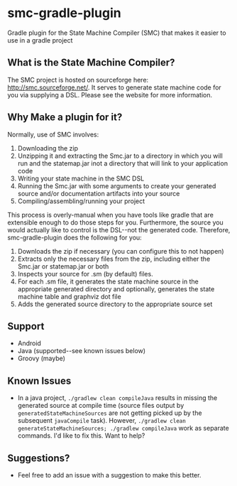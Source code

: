 # smc-gradle-plugin
Gradle plugin for the State Machine Compiler (SMC) that makes it easier to use in a gradle project

## What is the State Machine Compiler?
The SMC project is hosted on sourceforge here: http://smc.sourceforge.net/. It serves to generate state machine code for you via supplying a DSL. Please see the website for more information.

## Why Make a plugin for it?
Normally, use of SMC involves:

1. Downloading the zip
2. Unzipping it and extracting the Smc.jar to a directory in which you will run and the statemap.jar inot a directory that will link to your application code
3. Writing your state machine in the SMC DSL
4. Running the Smc.jar with some arguments to create your generated source and/or documentation artifacts into your source
5. Compiling/assembling/running your project

This process is overly-manual when you have tools like gradle that are extensible enough to do those steps for you. Furthermore, the source you would actually like to control is the DSL--not the generated code. Therefore, smc-gradle-plugin does the following for you:

1. Downloads the zip if necessary (you can configure this to not happen)
2. Extracts only the necessary files from the zip, including either the Smc.jar or statemap.jar or both
3. Inspects your source for .sm (by default) files.
4. For each .sm file, it generates the state machine source in the appropriate generated directory and optionally, generates the state machine table and graphviz dot file
5. Adds the generated source directory to the appropriate source set

## Support

- Android
- Java (supported--see known issues below)
- Groovy (maybe)

## Known Issues
- In a java project, `./gradlew clean compileJava` results in missing the generated source at compile time (source files output by `generatedStateMachineSources` are not getting picked up by the subsequent `javaCompile` task). However, `./gradlew clean generateStateMachineSources; ./gradlew compileJava` work as separate commands. I'd like to fix this. Want to help?

## Suggestions?
- Feel free to add an issue with a suggestion to make this better.